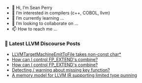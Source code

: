 - 👋 Hi, I’m Sean Perry
- 👀 I’m interested in compilers (c++, COBOL, llvm)
- 🌱 I’m currently learning ...
- 💞️ I’m looking to collaborate on ...
- 📫 How to reach me ...

<!---
s66perry/s66perry is a ✨ special ✨ repository because its `README.md` (this file) appears on your GitHub profile.
You can click the Preview link to take a look at your changes.
--->
### 📕 Latest LLVM Discourse Posts

<!-- DISCOURSE-LLVM:START -->
- [LLVMTargetMachineEmitToFile takes non-const char*](https://discourse.llvm.org/t/llvmtargetmachineemittofile-takes-non-const-char/62010#post_1)
- [How can I control FP_EXTEND&#39;s combine?](https://discourse.llvm.org/t/how-can-i-control-fp-extends-combine/62009#post_2)
- [How can I control FP_EXTEND&#39;s combine?](https://discourse.llvm.org/t/how-can-i-control-fp-extends-combine/62009#post_1)
- [Detecting / warning about missing key function?](https://discourse.llvm.org/t/detecting-warning-about-missing-key-function/61543#post_2)
- [A memory model for LLVM IR supporting limited type punning](https://discourse.llvm.org/t/a-memory-model-for-llvm-ir-supporting-limited-type-punning/61948#post_15)
<!-- DISCOURSE-LLVM:END -->
